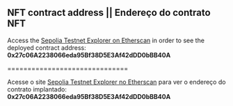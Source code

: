 ## NFT contract address || Endereço do contrato NFT

Access the [Sepolia Testnet Explorer on Etherscan](https://sepolia.etherscan.io/) in order to see the deployed contract address: __0x27c06A2238066eda95Bf38D5E3Af42dDD0bBB40A__

==============================

Acesse o site [Sepolia Testnet Explorer no Etherscan](https://sepolia.etherscan.io/) para ver o endereço do contrato implantado: __0x27c06A2238066eda95Bf38D5E3Af42dDD0bBB40A__